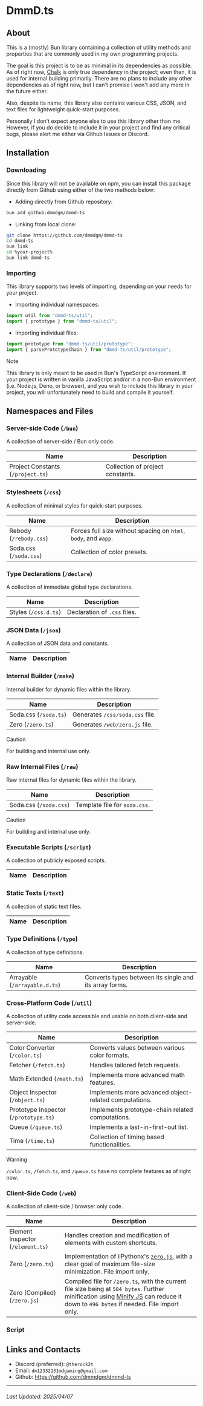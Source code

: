 # DmmD.ts

## About
This is a (mostly) Bun library containing a collection of utility methods and properties that are commonly used in my own programming projects.

The goal is this project is to be as minimal in its dependencies as possible. 
As of right now, [Chalk](https://github.com/chalk/chalk) is only true dependency in the project; even then, it is used for internal building primarily.
There are no plans to include any other dependencies as of right now, but I can't promise I won't add any more in the future either.

Also, despite its name, this library also contains various CSS, JSON, and text files for lightweight quick-start purposes.

Personally I don't expect anyone else to use this library other than me. However, if you do decide to include it in your project and find any critical bugs, please alert me either via Github Issues or Discord.

## Installation

### Downloading

Since this library will not be available on npm,
you can install this package directly from Github using either of the two methods below:

- Adding directly from Github repository:

```sh
bun add github:dmmdgm/dmmd-ts
```

- Linking from local clone:

```sh
git clone https://github.com/dmmdgm/dmmd-ts
cd dmmd-ts
bun link
cd %your-project%
bun link dmmd-ts
```

### Importing

This library supports two levels of importing, depending on your needs for your project.

- Importing individual namespaces:

```ts
import util from "dmmd-ts/util";
import { prototype } from "dmmd-ts/util";
```

- Importing individual files:

```ts
import prototype from "dmmd-ts/util/prototype";
import { parsePrototypeChain } from "dmmd-ts/util/prototype";
```

> [!NOTE]
> This library is only meant to be used in Bun's TypeScript environment.
> If your project is written in vanilla JavaScript and/or in a non-Bun environment (i.e. Node.js, Deno, or browser),
> and you wish to include this library in your project,
> you will unfortunately need to build and compile it yourself.

## Namespaces and Files

### Server-side Code (`/bun`)

A collection of server-side / Bun only code.

| Name | Description |
| - | - |
| Project Constants (`/project.ts`) | Collection of project constants. |

### Stylesheets (`/css`)

A collection of minimal styles for quick-start purposes.

| Name | Description |
| - | - |
| Rebody (`/rebody.css`) | Forces full size without spacing on `html`, `body`, and `#app`. |
| Soda.css (`/soda.css`) | Collection of color presets. |

### Type Declarations (`/declare`)

A collection of immediate global type declarations.

| Name | Description |
| - | - |
| Styles (`/css.d.ts`) | Declaration of `.css` files. |

### JSON Data (`/json`)

A collection of JSON data and constants.

| Name | Description |
| - | - |

### Internal Builder (`/make`)

Internal builder for dynamic files within the library.

| Name | Description |
| - | - |
| Soda.css (`/soda.ts`) | Generates `/css/soda.css` file. |
| Zero (`/zero.ts`) | Generates `/web/zero.js` file. |

> [!CAUTION]
> For building and internal use only.

### Raw Internal Files (`/raw`)

Raw internal files for dynamic files within the library.

| Name | Description |
| - | - |
| Soda.css (`/soda.css`) | Template file for `soda.css`. |

> [!CAUTION]
> For building and internal use only.

### Executable Scripts (`/script`)

A collection of publicly exposed scripts.

| Name | Description |
| - | - |

### Static Texts (`/text`)

A collection of static text files.

| Name | Description |
| - | - |

### Type Definitions (`/type`)

A collection of type definitions.

| Name | Description |
| - | - |
| Arrayable (`/arrayable.d.ts`) | Converts types between its single and its array forms. |

### Cross-Platform Code (`/util`)

A collection of utility code accessible and usable on both client-side and server-side.

| Name | Description |
| - | - |
| Color Converter (`/color.ts`) | Converts values between various color formats. |
| Fetcher (`/fetch.ts`) | Handles tailored fetch requests. |
| Math Extended (`/math.ts`) | Implements more advanced math features. |
| Object Inspector (`/object.ts`) | Implements more advanced object-related computations. |
| Prototype Inspector (`/prototype.ts`) | Implements prototype-chain related computations. |
| Queue (`/queue.ts`) | Implements a last-in-first-out list. |
| Time (`/time.ts`) | Collection of timing based functionalities. |

> [!WARNING]
> `/color.ts`, `/fetch.ts`, and `/queue.ts` have no complete features as of right now.

### Client-Side Code (`/web`)

A collection of client-side / browser only code.

| Name | Description |
| - | - |
| Element Inspector (`/element.ts`) | Handles creation and modification of elements with custom shortcuts.
| Zero (`/zero.ts`) | Implementation of iiPythonx's [`zero.js`](https://github.com/iiPythonx/radio/blob/main/radio/frontend/js/zero.js), with a clear goal of maximum file-size minimization. File import only. |
| Zero (Compiled) (`/zero.js`) | Compiled file for `/zero.ts`, with the current file size being at `504 bytes`. Further minification using [Minify JS](https://minify-js.com/) can reduce it down to `496 bytes` if needed. File import only. |

### Script

## Links and Contacts
- Discord (preferred): `@therock2t`
- Email: `dm12332131mdgaming@gmail.com`
- Github: https://github.com/dmmdgm/dmmd-ts

---

###### Last Updated: 2025/04/07

